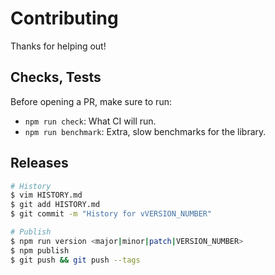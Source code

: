 Contributing
============

Thanks for helping out!

## Checks, Tests

Before opening a PR, make sure to run:

- `npm run check`: What CI will run.
- `npm run benchmark`: Extra, slow benchmarks for the library.


## Releases

```sh
# History
$ vim HISTORY.md
$ git add HISTORY.md
$ git commit -m "History for vVERSION_NUMBER"

# Publish
$ npm run version <major|minor|patch|VERSION_NUMBER>
$ npm publish
$ git push && git push --tags
````
